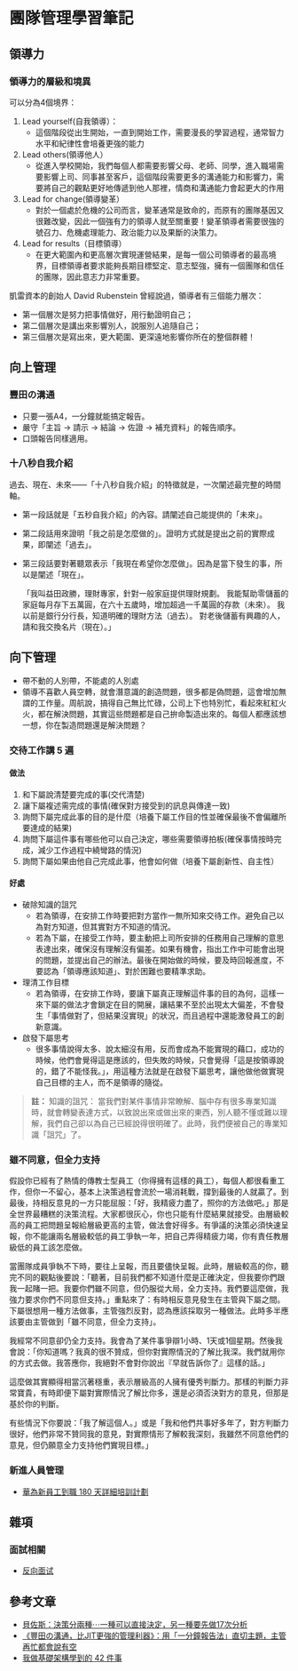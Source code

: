 # 團隊管理學習筆記

## 領導力

### 領導力的層級和境異

可以分為4個境界：

1. Lead yourself(自我領導）：
    * 這個階段從出生開始，一直到開始工作，需要漫長的學習過程，通常智力水平和紀律性會培養更強的能力
2. Lead others(領導他人）
    * 從進入學校開始，我們每個人都需要影響父母、老師、同學，進入職場需要影響上司、同事甚至客戶，這個階段需要更多的溝通能力和影響力，需要將自己的觀點更好地傳遞到他人那裡，情商和溝通能力會起更大的作用
3. Lead for change(領導變革）
    * 對於一個處於危機的公司而言，變革通常是致命的，而原有的團隊基因又很難改變，因此一個強有力的領導人就至關重要！變革領導者需要很強的號召力、危機處理能力、政治能力以及果斷的決策力。
4. Lead for results（目標領導）
    * 在更大範圍內和更高層次實現運營結果，是每一個公司領導者的最高境界，目標領導者要求能夠長期目標堅定、意志堅強，擁有一個團隊和信任的團隊，因此意志力非常重要。

凱雷資本的創始人 David Rubenstein 曾經說過，領導者有三個能力層次：

* 第一個層次是努力把事情做好，用行動證明自己；
* 第二個層次是講出來影響別人，說服別人追隨自己；
* 第三個層次是寫出來，更大範圍、更深遠地影響你所在的整個群體！

## 向上管理

### 豐田の溝通

* 只要一張A4，一分鐘就能搞定報告。
* 嚴守「主旨 → 請示 → 結論 → 佐證 → 補充資料」的報告順序。
* 口頭報告同樣適用。

### 十八秒自我介紹

過去、現在、未來——「十八秒自我介紹」的特徵就是，一次闡述最完整的時間軸。

* 第一段話就是「五秒自我介紹」的內容。請闡述自己能提供的「未來」。
* 第二段話用來證明「我之前是怎麼做的」。證明方式就是提出之前的實際成果，即闡述「過去」。
* 第三段話要對著聽眾表示「我現在希望你怎麼做」。因為是當下發生的事，所以是闡述「現在」。

    「我叫益田政勝，理財專家，針對一般家庭提供理財規劃。
    我能幫助零儲蓄的家庭每月存下五萬圓，在六十五歲時，增加超過一千萬圓的存款（未來）。
    我以前是銀行分行長，知道明確的理財方法（過去）。
    對老後儲蓄有興趣的人，請和我交換名片（現在）。」

## 向下管理

* 帶不動的人別帶，不能處的人別處
* 領導不喜歡人員空轉，就會潛意識的創造問題，很多都是偽問題，這會增加無謂的工作量。周航說，搞得自己無比忙碌，公司上下也特別忙，看起來紅紅火火，都在解決問題，其實這些問題都是自己拚命製造出來的。每個人都應該想一想，你在製造問題還是解決問題？

### 交待工作講 5 遍

#### 做法

1. 和下屬說清楚要完成的事(交代清楚)
2. 讓下屬複述需完成的事情(確保對方接受到的訊息與傳達一致)
3. 詢問下屬完成此事的目的是什麼（培養下屬工作目的性並確保最後不會偏離所要達成的結果)
4. 詢問下屬這件事有哪些他可以自己決定，哪些需要領導拍板(確保事情按時完成，減少工作過程中繞彎路的情況)
5. 詢問下屬如果由他自己完成此事，他會如何做（培養下屬創新性、自主性）

#### 好處

* 破除知識的詛咒
    * 若為領導，在安排工作時要把對方當作一無所知來交待工作。避免自己以為對方知道，但其實對方不知道的情況。
    * 若為下屬，在接受工作時，要主動把上司所安排的任務用自己理解的意思表達出來，確保沒有理解沒有偏差。如果有機會，指出工作中可能會出現的問題，並提出自己的辦法。最後在開始做的時候，要及時回報進度，不要認為「領導應該知道」、對於困難也要精準求助。
* 理清工作目標
    * 若為領導，在安排工作時，要讓下屬真正理解這件事的目的為何，這樣一來下屬的做法才會鎖定在目的開展，讓結果不至於出現太大偏差，不會發生「事情做對了，但結果沒實現」的狀況，而且過程中還能激發員工的創新意識。
* 啟發下屬思考
    * 很多事情說得太多、說太細沒有用，反而會成為不能實現的藉口，成功的時候，他們會覺得這是應該的，但失敗的時候，只會覺得「這是按領導說的，錯了不能怪我。」，用這種方法就是在啟發下屬思考，讓他做他做實現自己目標的主人，而不是領導的隨從。

> **註：**  知識的詛咒： 當我們對某件事情非常瞭解、腦中存有很多專業知識時，就會轉變表達方式，以致說出來或做出來的東西，別人聽不懂或難以理解，我們自己卻以為自己已經說得很明確了。此時，我們便被自己的專業知識「詛咒」了。

### 雖不同意，但全力支持

假設你已經有了熱情的傳教士型員工（你得擁有這樣的員工），每個人都很看重工作，但你一不留心，基本上決策過程會流於一場消耗戰，撐到最後的人就贏了。到最後，持相反意見的一方只能屈服：「好，我精疲力盡了，照你的方法做吧。」那是全世界最糟糕的決策流程。大家都很灰心，你也只能有什麼結果就接受。由層級較高的員工把問題呈報給層級更高的主管，做法會好得多。有爭議的決策必須快速呈報，你不能讓兩名層級較低的員工爭執一年，把自己弄得精疲力竭，你有責任教層級低的員工該怎麼做。

當團隊成員爭執不下時，要往上呈報，而且要儘快呈報。此時，層級較高的你，聽完不同的觀點後要說：「聽著，目前我們都不知道什麼是正確決定，但我要你們跟我一起賭一把。我要你們雖不同意，但仍服從大局，全力支持。我們要這麼做，我強力要求你們不同意但支持。」重點來了：有時相反意見發生在主管與下屬之間。下屬很想用一種方法做事，主管強烈反對，認為應該採取另一種做法。此時多半應該要由主管做到「雖不同意，但全力支持」。

我經常不同意卻仍全力支持。我會為了某件事爭辯1小時、1天或1個星期。然後我會說：「你知道嗎？我真的很不贊成，但你對實際情況的了解比我深。我們就用你的方式去做。我答應你，我絕對不會對你說出『早就告訴你了』這樣的話。」

這麼做其實顯得相當沉著穩重，表示層級高的人擁有優秀判斷力。那樣的判斷力非常寶貴，有時即便下屬對實際情況了解比你多，還是必須否決對方的意見，但那是基於你的判斷。

有些情況下你要說：「我了解這個人。」或是「我和他們共事好多年了，對方判斷力很好，他們非常不贊同我的意見，對實際情形了解較我深刻，我雖然不同意他們的意見，但仍願意全力支持他們實現目標。」

### 新進人員管理

* [華為新員工到職 180 天詳細培訓計劃](https://hiproficiency.com/topic/%E8%8F%AF%E7%82%BA%E6%96%B0%E5%93%A1%E5%B7%A5-180%E5%A4%A9/)

## 雜項

### 面試相關

* [反向面试](https://github.com/yifeikong/reverse-interview-zh)

## 參考文章

* [貝佐斯：決策分兩種⋯一種可以直接決定，另一種要先做17次分析](https://www.businessweekly.com.tw/management/blog/3006394)
* [《豐田の溝通，比JIT更強的管理利器》：用「一分鐘報告法」直切主題，主管再忙都會說有空](https://www.thenewslens.com/article/162581)
* [我做基礎架構學到的 42 件事](https://mp.weixin.qq.com/s/4vSxaJBduXb6OTppfg_sVg)
